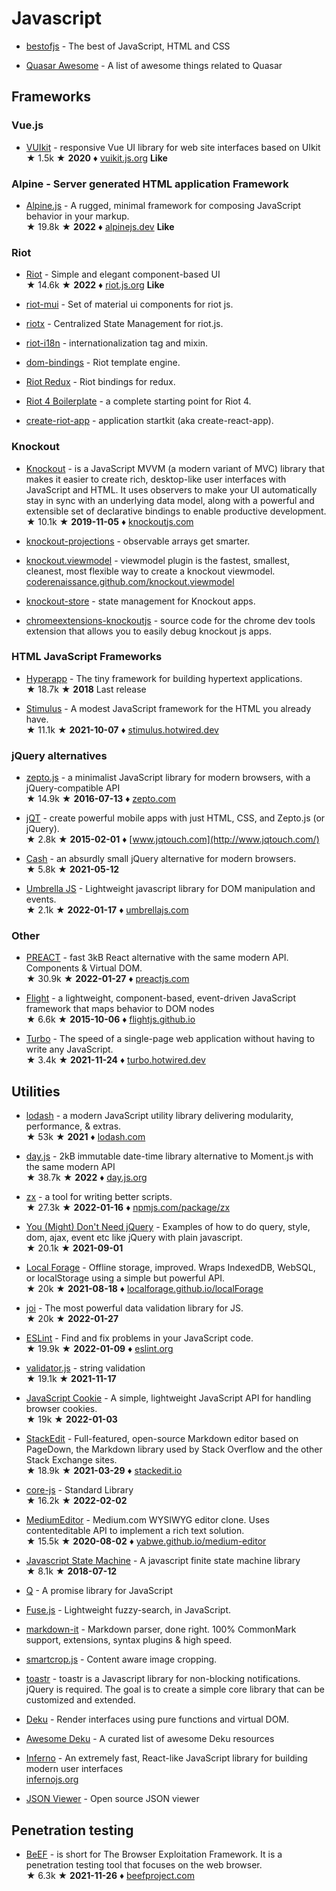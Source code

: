 # Javascript

* [bestofjs](https://bestofjs.org/) - The best of JavaScript, HTML and CSS

* [Quasar Awesome](https://github.com/quasarframework/quasar-awesome) - A list of awesome things related to Quasar

## Frameworks

### Vue.js

* [VUIkit](https://github.com/vuikit/vuikit) - responsive Vue UI library for web site interfaces based on UIkit  
&#9733; 1.5k &#9733; **2020** &#9830; [vuikit.js.org](https://vuikit.js.org) **Like**

### Alpine - Server generated HTML application Framework

* [Alpine.js](https://github.com/alpinejs/alpine) - A rugged, minimal framework for composing JavaScript behavior in your markup.  
&#9733; 19.8k &#9733; **2022** &#9830; [alpinejs.dev](https://alpinejs.dev/) **Like**

### Riot

* [Riot](https://github.com/riot/riot) - Simple and elegant component-based UI  
&#9733; 14.6k &#9733; **2022** &#9830; [riot.js.org](https://riot.js.org/) **Like**

* [riot-mui](https://github.com/kysonic/riot-mui) - Set of material ui components for riot js.

* [riotx](https://github.com/cam-inc/riotx) - Centralized State Management for riot.js.

* [riot-i18n](https://github.com/any-code/riot-i18n) - internationalization tag and mixin.

* [dom-bindings](https://github.com/riot/dom-bindings) - Riot template engine.

* [Riot Redux](https://github.com/danny-andrews/riot-redux) - Riot bindings for redux.

* [Riot 4 Boilerplate](https://github.com/damusix/riot-4-boilerplate) - a complete starting point for Riot 4.

* [create-riot-app](https://github.com/alexstep/create-riot-app) - application startkit (aka create-react-app).

### Knockout

* [Knockout](https://github.com/knockout/knockout) - is a JavaScript MVVM (a modern variant of MVC) library that makes it easier to create rich, desktop-like user interfaces with JavaScript and HTML. It uses observers to make your UI automatically stay in sync with an underlying data model, along with a powerful and extensible set of declarative bindings to enable productive development.  
&#9733; 10.1k &#9733; **2019-11-05** &#9830; [knockoutjs.com](http://knockoutjs.com/)

* [knockout-projections](https://github.com/SteveSanderson/knockout-projections) - observable arrays get smarter.

* [knockout.viewmodel](https://github.com/coderenaissance/knockout.viewmodel) - viewmodel plugin is the fastest, smallest, cleanest, most flexible way to create a knockout viewmodel. [coderenaissance.github.com/knockout.viewmodel](http://coderenaissance.github.com/knockout.viewmodel)

* [knockout-store](https://github.com/Spreetail/knockout-store) - state management for Knockout apps.

* [chromeextensions-knockoutjs](https://github.com/timstuyckens/chromeextensions-knockoutjs) - source code for the chrome dev tools extension that allows you to easily debug knockout js apps.

### HTML JavaScript Frameworks

* [Hyperapp](https://github.com/jorgebucaran/hyperapp) - The tiny framework for building hypertext applications.  
&#9733; 18.7k &#9733; **2018** Last release

* [Stimulus](https://github.com/hotwired/stimulus) - A modest JavaScript framework for the HTML you already have.  
&#9733; 11.1k &#9733; **2021-10-07** &#9830; [stimulus.hotwired.dev](https://stimulus.hotwired.dev/)

### jQuery alternatives

* [zepto.js](https://github.com/madrobby/zepto) - a minimalist JavaScript library for modern browsers, with a jQuery-compatible API  
&#9733; 14.9k &#9733; **2016-07-13** &#9830; [zepto.com](http://zeptojs.com/)

* [jQT](https://github.com/senchalabs/jQTouch) - create powerful mobile apps with just HTML, CSS, and Zepto.js (or jQuery).  
&#9733; 2.8k &#9733; **2015-02-01** &#9830; [www.jqtouch.com](http://www.jqtouch.com/)

* [Cash](https://github.com/fabiospampinato/cash) - an absurdly small jQuery alternative for modern browsers.  
&#9733; 5.8k &#9733; **2021-05-12**

* [Umbrella JS](https://github.com/franciscop/umbrella) - Lightweight javascript library for DOM manipulation and events.  
&#9733; 2.1k &#9733; **2022-01-17** &#9830; [umbrellajs.com](https://umbrellajs.com/)

### Other

* [PREACT](https://github.com/preactjs/preact) - fast 3kB React alternative with the same modern API. Components & Virtual DOM.  
&#9733; 30.9k &#9733; **2022-01-27** &#9830; [preactjs.com](https://preactjs.com/)

* [Flight](https://github.com/flightjs/flight) - a lightweight, component-based, event-driven JavaScript framework that maps behavior to DOM nodes  
&#9733; 6.6k &#9733; **2015-10-06** &#9830; [flightjs.github.io](http://flightjs.github.io/)

* [Turbo](https://github.com/hotwired/turbo) - The speed of a single-page web application without having to write any JavaScript.  
&#9733; 3.4k &#9733; **2021-11-24** &#9830; [turbo.hotwired.dev](https://turbo.hotwired.dev/)

## Utilities

* [lodash](https://github.com/lodash/lodash) - a modern JavaScript utility library delivering modularity, performance, & extras.  
&#9733; 53k &#9733; **2021** &#9830; [lodash.com](https://lodash.com/)

* [day.js](https://github.com/iamkun/dayjs) - 2kB immutable date-time library alternative to Moment.js with the same modern API  
&#9733; 38.7k &#9733; **2022** &#9830; [day.js.org](https://day.js.org/)

* [zx](https://github.com/google/zx) - a tool for writing better scripts.  
&#9733; 27.3k &#9733; **2022-01-16** &#9830; [npmjs.com/package/zx](https://npmjs.com/package/zx)

* [You (Might) Don't Need jQuery](https://github.com/nefe/You-Dont-Need-jQuery) - Examples of how to do query, style, dom, ajax, event etc like jQuery with plain javascript.  
&#9733; 20.1k &#9733; **2021-09-01**

* [Local Forage](https://github.com/localForage/localForage) - Offline storage, improved. Wraps IndexedDB, WebSQL, or localStorage using a simple but powerful API.  
&#9733; 20k &#9733; **2021-08-18** &#9830; [localforage.github.io/localForage](https://localforage.github.io/localForage)

* [joi](https://github.com/sideway/joi) - The most powerful data validation library for JS.  
&#9733; 20k &#9733; **2022-01-27**

* [ESLint](https://github.com/eslint/eslint) - Find and fix problems in your JavaScript code.  
&#9733; 19.9k &#9733; **2022-01-09** &#9830; [eslint.org](https://eslint.org/)

* [validator.js](https://github.com/validatorjs/validator.js) - string validation  
&#9733; 19.1k &#9733; **2021-11-17**

* [JavaScript Cookie](https://github.com/js-cookie/js-cookie) - A simple, lightweight JavaScript API for handling browser cookies.  
&#9733; 19k &#9733; **2022-01-03**

* [StackEdit](https://github.com/benweet/stackedit) - Full-featured, open-source Markdown editor based on PageDown, the Markdown library used by Stack Overflow and the other Stack Exchange sites.  
&#9733; 18.9k &#9733; **2021-03-29** &#9830; [stackedit.io](https://stackedit.io/)

* [core-js](https://github.com/zloirock/core-js) - Standard Library  
&#9733; 16.2k &#9733; **2022-02-02**

* [MediumEditor](https://github.com/yabwe/medium-editor) - Medium.com WYSIWYG editor clone. Uses contenteditable API to implement a rich text solution.  
&#9733; 15.5k &#9733; **2020-08-02** &#9830; [yabwe.github.io/medium-editor](https://yabwe.github.io/medium-editor/)

* [Javascript State Machine](https://github.com/jakesgordon/javascript-state-machine) - A javascript finite state machine library  
&#9733; 8.1k &#9733; **2018-07-12**

* [Q](https://github.com/kriskowal/q) - A promise library for JavaScript

* [Fuse.js](https://github.com/krisk/Fuse) - Lightweight fuzzy-search, in JavaScript.

* [markdown-it](https://github.com/markdown-it/markdown-it) - Markdown parser, done right. 100% CommonMark support, extensions, syntax plugins & high speed.

* [smartcrop.js](https://github.com/jwagner/smartcrop.js) - Content aware image cropping.

* [toastr](https://github.com/CodeSeven/toastr) - toastr is a Javascript library for non-blocking notifications. jQuery is required. The goal is to create a simple core library that can be customized and extended.

* [Deku](https://github.com/anthonyshort/deku) - Render interfaces using pure functions and virtual DOM.

* [Awesome Deku](https://github.com/lambtron/awesome-deku) - A curated list of awesome Deku resources

* [Inferno](https://github.com/infernojs/inferno) - An extremely fast, React-like JavaScript library for building modern user interfaces  
[infernojs.org](https://infernojs.org/)

* [JSON Viewer](https://github.com/renhongl/json-viewer-js) - Open source JSON viewer

## Penetration testing

* [BeEF](https://github.com/beefproject/beef) - is short for The Browser Exploitation Framework. It is a penetration testing tool that focuses on the web browser.  
&#9733; 6.3k &#9733; **2021-11-26** &#9830; [beefproject.com](https://beefproject.com/)
